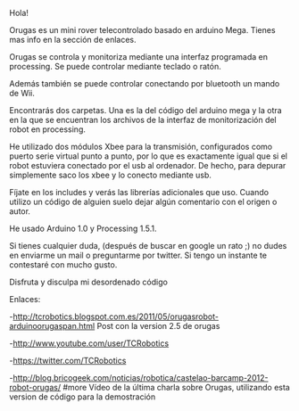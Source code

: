 Hola!

Orugas es un mini rover telecontrolado basado en arduino Mega. Tienes mas info en la sección de enlaces.

Orugas se controla y monitoriza mediante una interfaz programada en processing. 
Se puede controlar mediante teclado o ratón. 

Además también se puede controlar conectando por bluetooth un mando de Wii.

Encontrarás dos carpetas. Una es la del código del arduino mega y la otra en la que se encuentran los archivos 
de la interfaz de monitorización del robot en processing. 

He utilizado dos módulos Xbee para la transmisión, configurados como puerto serie virtual punto a punto, 
por lo que es exactamente igual que si el robot estuviera conectado por el usb al ordenador. 
De hecho, para depurar simplemente saco los xbee y lo conecto mediante usb.

Fíjate en los includes y verás las librerías adicionales que uso. 
Cuando utilizo un código de alguien suelo dejar algún comentario con el origen o autor.

He usado Arduino 1.0 y Processing 1.5.1.

Si tienes cualquier duda, (después de buscar en google un rato ;) no dudes en enviarme un mail o preguntarme por twitter. Si tengo un instante te contestaré con mucho gusto.

Disfruta y disculpa mi desordenado código

Enlaces: 

-http://tcrobotics.blogspot.com.es/2011/05/orugasrobot-arduinoorugaspan.html Post con la version 2.5 de orugas

-http://www.youtube.com/user/TCRobotics

-https://twitter.com/TCRobotics

-http://blog.bricogeek.com/noticias/robotica/castelao-barcamp-2012-robot-orugas/ #more Vídeo de la última charla sobre Orugas, utilizando esta version de código para la demostración

